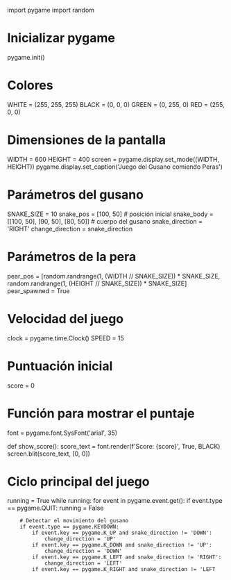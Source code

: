 import pygame
import random

# Inicializar pygame
pygame.init()

# Colores
WHITE = (255, 255, 255)
BLACK = (0, 0, 0)
GREEN = (0, 255, 0)
RED = (255, 0, 0)

# Dimensiones de la pantalla
WIDTH = 600
HEIGHT = 400
screen = pygame.display.set_mode((WIDTH, HEIGHT))
pygame.display.set_caption('Juego del Gusano comiendo Peras')

# Parámetros del gusano
SNAKE_SIZE = 10
snake_pos = [100, 50]  # posición inicial
snake_body = [[100, 50], [90, 50], [80, 50]]  # cuerpo del gusano
snake_direction = 'RIGHT'
change_direction = snake_direction

# Parámetros de la pera
pear_pos = [random.randrange(1, (WIDTH // SNAKE_SIZE)) * SNAKE_SIZE,
            random.randrange(1, (HEIGHT // SNAKE_SIZE)) * SNAKE_SIZE]
pear_spawned = True

# Velocidad del juego
clock = pygame.time.Clock()
SPEED = 15

# Puntuación inicial
score = 0

# Función para mostrar el puntaje
font = pygame.font.SysFont('arial', 35)

def show_score():
    score_text = font.render(f'Score: {score}', True, BLACK)
    screen.blit(score_text, [0, 0])

# Ciclo principal del juego
running = True
while running:
    for event in pygame.event.get():
        if event.type == pygame.QUIT:
            running = False

        # Detectar el movimiento del gusano
        if event.type == pygame.KEYDOWN:
            if event.key == pygame.K_UP and snake_direction != 'DOWN':
                change_direction = 'UP'
            if event.key == pygame.K_DOWN and snake_direction != 'UP':
                change_direction = 'DOWN'
            if event.key == pygame.K_LEFT and snake_direction != 'RIGHT':
                change_direction = 'LEFT'
            if event.key == pygame.K_RIGHT and snake_direction != 'LEFT
